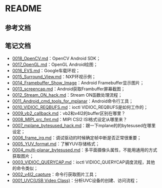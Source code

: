 # README

## 参考文档

## 笔记文档

* [0018_OpenCV.md](docs/0018_OpenCV.md)：OpenCV Android SDK；
* [0017_OpenGL.md](docs/0017_OpenGL.md)：OpenGL Android绘图；
* [0016_EVS.md](docs/0016_EVS.md)：Google车载环视；
* [0015_Surround_View.md](docs/0015_Surround_View.md)：NXP环视示例；
* [0014_Framebuffer_Show_Image](docs/0014_Framebuffer_Show_Image/README.md)：Android Framebuffer显示图片；
* [0013_screencap.md](docs/0013_screencap.md)：Android获取Frambuffer屏幕截图；
* [0012_Stream_ON_hack.md](docs/0012_Stream_ON_hack.md)：Stream ON函数处理流程；
* [0011_Android_cmd_tools_for_mplanar](docs/0011_Android_cmd_tools_for_mplanar)：Android命令行工具；
* [0010_VIDIOC_REQBUFS.md](docs/0010_VIDIOC_REQBUFS.md)：ioctl VIDIOC_REQBUFS是如何工作的；
* [0009_vb2_callback.md](docs/0009_vb2_callback.md)：vb2和v4l2的buffer区别在哪里？
* [0008_MIPI_src_fmt.md](docs/0008_MIPI_src_fmt.md)：MIPI CSI2 ISI格式设定从哪里来？
* [0007_mplane_bytesused_hack.md](docs/0007_mplane_bytesused_hack.md)：跟一下mplane的的bytesused在哪里设定；
* [0006_frame_irq.md](docs/0006_frame_irq.md)：调试驱动的时候确定帧中断是否正常很重要；
* [0005_YUV_format.md](docs/0005_YUV_format.md)：了解YUV存储格式；
* [0004_multi-planar_bytesused.md](docs/0004_multi-planar_bytesused.md)：多平面摄像头属性，不能用通用的方式获取图片；
* [0003_VIDIOC_QUERYCAP.md](docs/0003_VIDIOC_QUERYCAP.md)：ioctl VIDIOC_QUERYCAP调度流程，其他的命令类似；
* [0002_v4l2_capture](docs/0002_v4l2_capture/README.md)：命令行获取图片工具；
* [0001_UVC(USB Video Class)](docs/0001_uvc/README.md)：分析UVC设备的创建、访问流程；

